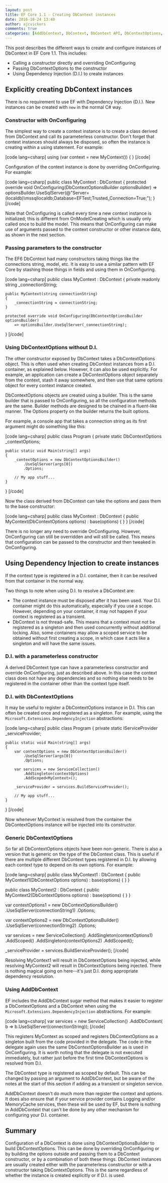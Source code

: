 ```yaml
---
layout: post
title: EF Core 1.1 - Creating DbContext instances
date: 2016-10-24 13:40
author: ajcvickers
comments: true
categories: [AddDbContext, DbContext, DbContext API, DbContextOptions, DbContextOptionsBuilder, Dependency Injection, EF, EF Core, Entity Framework, OnConfiguring]
---
```

This post describes the different ways to create and configure instances of DbContext in EF Core 1.1. This includes:

<ul>
<li>Calling a constructor directly and overriding OnConfiguring</li>
<li>Passing DbContextOptions to the constructor</li>
<li>Using Dependency Injection (D.I.) to create instances</li>
</ul>



<h2>Explicitly creating DbContext instances</h2>

There is no requirement to use EF with Dependency Injection (D.I.). New instances can be created with <code>new</code> in the normal C# way.

<h3>Constructor with OnConfiguring</h3>

The simplest way to create a context instance is to create a class derived from DbContext and call its parameterless constructor. Don't forget that context instances should always be disposed, so often the instance is creating within a using statement. For example:

[code lang=csharp]
using (var context = new MyContext())
{
}
[/code]

Configuration of the context instance is done by overriding OnConfiguring. For example:

[code lang=csharp]
public class MyContext : DbContext
{
    protected override void OnConfiguring(DbContextOptionsBuilder optionsBuilder) 
        => optionsBuilder.UseSqlServer(@"Server=(localdb)\mssqllocaldb;Database=EFTest;Trusted_Connection=True;");
}
[/code]

Note that OnConfiguring is called every time a new context instance is initialized; this is different from OnModelCreating which is usually only called once to build the model. This means that OnConfiguring can make use of arguments passed to the context constructor or other instance data, as shown in the next section.

<h3>Passing parameters to the constructor</h3>

The EF6 DbContext had many constructors taking things like the connections string, model, etc. It is easy to use a similar pattern with EF Core by stashing those things in fields and using them in OnConfiguring.

[code lang=csharp]
public class MyContext : DbContext
{
    private readonly string _connectionString;

    public MyContext(string connectionString)
    {
        _connectionString = connectionString;
    }

    protected override void OnConfiguring(DbContextOptionsBuilder optionsBuilder)
        => optionsBuilder.UseSqlServer(_connectionString);
}
[/code]

<h3>Using DbContextOptions without D.I.</h3>

The other constructor exposed by DbContext takes a DbContextOptions object. This is often used when creating DbContext instances from a D.I. container, as explained below. However, it can also be used explicitly. For example, an application can create a DbContextOptions object separately from the context, stash it away somewhere, and then use that same options object for every context instance created.

DbContextOptions objects are created using a builder. This is the same builder that is passed to OnConfiguring, so all the configuration methods are the same. Builder methods are designed to be chained in a fluent-like manner. The Options property on the builder returns the built options.

For example, a console app that takes a connection string as its first argument might do something like this:

[code lang=csharp]
public class Program
{
    private static DbContextOptions _contextOptions;

    public static void Main(string[] args)
    {
        _contextOptions = new DbContextOptionsBuilder()
            .UseSqlServer(args[0])
            .Options;

        // My app stuff...
    }
}
[/code]

Now the class derived from DbContext can take the options and pass them to the base constructor:

[code lang=csharp]
public class MyContext : DbContext
{
    public MyContext(DbContextOptions options)
        : base(options)
    {
    }
}
[/code]

There is no longer any need to override OnConfiguring. However, OnConfiguring can still be overridden and will still be called. This means that configuration can be passed to the constructor and then tweaked in OnConfiguring.

<h2>Using Dependency Injection to create instances</h2>

If the context type is registered in a D.I. container, then it can be resolved from that container in the normal way.

Two things to note when using D.I. to resolve a DbContext are:

<ul>
<li>The context instance must be disposed after it has been used. Your D.I. container might do this automatically, especially if you use a scope. However, depending on your container, it may not happen if your context is registered as a transient.</li>
<li>DbContext is not thread-safe. This means that a context must not be registered as a singleton and then used concurrently without additional locking. Also, some containers may allow a scoped service to be obtained without first creating a scope, in which case it acts like a singleton and will have the same issues.</li>
</ul>

<h3>D.I. with a parameterless constructor</h3>

A derived DbContext type can have a parameterless constructor and override OnConfiguring, just as described above. In this case the context class does not have any dependencies and so nothing else needs to be registered in the container other than the context type itself.

<h3>D.I. with DbContextOptions</h3>

It may be useful to register a DbContextOptions instance in D.I. This can often be created once and registered as a singleton. For example, using the <code>Microsoft.Extensions.DependencyInjection</code> abstractions:

[code lang=csharp]
public class Program
{
    private static IServiceProvider _serviceProvider;

    public static void Main(string[] args)
    {
        var contextOptions = new DbContextOptionsBuilder()
            .UseSqlServer(args[0])
            .Options;

        var services = new ServiceCollection()
            .AddSingleton(contextOptions)
            .AddScoped<MyContext>();

        _serviceProvider = services.BuildServiceProvider();

        // My app stuff...
    }
}
[/code]

Now whenever MyContext is resolved from the container the DbContextOptions instance will be injected into its constructor.

<h3>Generic DbContextOptions</h3>

So far all DbContextOptions objects have been non-generic. There is also a version that is generic on the type of the DbContext class. This is useful if there are multiple different DbContext types registered in D.I. by allowing each context type to depend on its own options. For example:

[code lang=csharp]
public class MyContext1 : DbContext
{
    public MyContext1(DbContextOptions<MyContext1> options)
        : base(options)
    {
    }
}

public class MyContext2 : DbContext
{
    public MyContext2(DbContextOptions<MyContext2> options)
        : base(options)
    {
    }
}

var contextOptions1 = new DbContextOptionsBuilder<MyContext1>()
    .UseSqlServer(connectionString1)
    .Options;

var contextOptions2 = new DbContextOptionsBuilder<MyContext2>()
    .UseSqlServer(connectionString2)
    .Options;

var services = new ServiceCollection()
    .AddSingleton(contextOptions1)
    .AddScoped<MyContext1>()
    .AddSingleton(contextOptions2)
    .AddScoped<MyContext2>();

_serviceProvider = services.BuildServiceProvider();
[/code]

Resolving MyContext1 will result in DbContextOptions<MyContext1> being injected, while resolving MyContext2 will result in DbContextOptions<MyContext2> being injected. There is nothing magical going on here--it's just D.I. doing appropriate dependency resolution.

<h3>Using AddDbContext</h3>

EF includes the AddDbContext sugar method that makes it easier to register a DbContextOptions and a DbContext when using the <code>Microsoft.Extensions.DependencyInjection</code> abstractions. For example:

[code lang=csharp]
var services = new ServiceCollection()
     .AddDbContext<MyContext>(
         b => b.UseSqlServer(connectionString));
[/code]

This registers MyContext as scoped and registers DbContextOptions<MyContext> as a singleton built from the code provided in the delegate. The code in the delegate again uses the same DbContextOptionsBuilder as is used in OnConfiguring. It is worth noting that the delegate is not executed immediately, but rather just before the first time DbContextOptions<MyContext> is resolved from D.I.

The DbContext type is registered as scoped by default. This can be changed by passing an argument to AddDbContext, but be aware of the notes at the start of this section if adding as a transient or singleton service.

AddDbContext doesn't do much more than register the context and options. It does also ensure that if your service provider contains Logging and/or MemoryCache services, then these will be used by EF, but there is nothing in AddDbContext that can't be done by any other mechanism for configuring your D.I. container.

<h2>Summary</h2>

Configuration of a DbContext is done using DbContextOptionsBuilder to build DbContextOptions. This can be done by overriding OnConfiguring or by building the options outside and passing them to a DbContext constructor, or by a combination of both these things. DbContext instances are usually created either with the parameterless constructor or with a constructor taking DbContextOptions. This is the same regardless of whether the instance is created explicitly or if D.I. is used.
